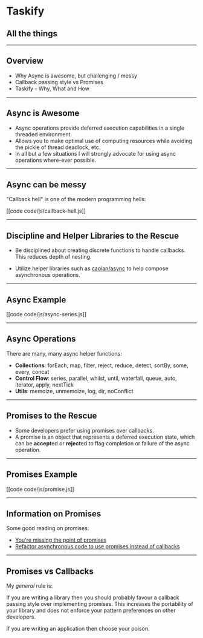# Taskify
## All the things

----

## Overview

- Why Async is awesome, but challenging / messy
- Callback passing style vs Promises
- Taskify - Why, What and How

---

## Async is Awesome

- Async operations provide deferred execution capabilities in a single threaded environment.
- Allows you to make optimal use of computing resources while avoiding the pickle of thread deadlock, etc.
- In all but a few situations I will strongly advocate for using async operations where-ever possible.

---

## Async can be messy

"Callback hell" is one of the modern programming hells:

[[code code/js/callback-hell.js]]

---

## Discipline and Helper Libraries to the Rescue

- Be disciplined about creating discrete functions to handle callbacks.  This reduces depth of nesting.

- Utilize helper libraries such as [caolan/async](https://github.com/caolan/async) to help compose asynchronous operations.

---

## Async Example

[[code code/js/async-series.js]]

---

## Async Operations

There are many, many async helper functions:

- **Collections**: forEach, map, filter, reject, reduce, detect, sortBy, some, every, concat
- **Control Flow**: series, parallel, whilst, until, waterfall, queue, auto, iterator, apply, nextTick
- **Utils**: memoize, unmemoize, log, dir, noConflict

--- 

## Promises to the Rescue

- Some developers prefer using promises over callbacks.
- A promise is an object that represents a deferred execution state, which can be **accept**ed or **reject**ed to flag completion or failure of the async operation.

--- 

## Promises Example

[[code code/js/promise.js]]

---

## Information on Promises

Some good reading on promises:

- [You're missing the point of promises](https://gist.github.com/3889970)
- [Refactor asynchronous code to use promises instead of callbacks](https://github.com/gladiusjs/gladius-core/issues/127)

---

## Promises vs Callbacks

My _general_ rule is:

If you are writing a library then you should probably favour a callback passing style over implementing promises.  This increases the portability of your library and does not enforce your pattern preferences on other developers.  

If you are writing an application then choose your poison.